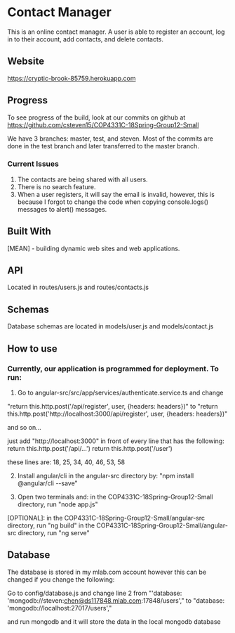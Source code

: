 # Contact Manager

This is an online contact manager. A user is able to register an account, log in to their account, add contacts, and delete contacts.

## Website

https://cryptic-brook-85759.herokuapp.com

## Progress

  To see progress of the build, look at our commits on github at https://github.com/csteven15/COP4331C-18Spring-Group12-Small

  We have 3 branches: master, test, and steven.
  Most of the commits are done in the test branch and later transferred to the master branch.

### Current Issues

1. The contacts are being shared with all users.
2. There is no search feature.
3. When a user registers, it will say the email is invalid, however, this is because I forgot to change the code when copying console.logs() messages to alert() messages.


## Built With

  [MEAN] - building dynamic web sites and web applications.

## API

  Located in routes/users.js and routes/contacts.js

## Schemas

  Database schemas are located in models/user.js and models/contact.js



## How to use

### Currently, our application is programmed for deployment. To run:
  1. Go to angular-src/src/app/services/authenticate.service.ts and change

  "return this.http.post('/api/register', user, {headers: headers})"
  to
  "return this.http.post('http://localhost:3000/api/register', user, {headers: headers})"

  and so on...

  just add "http://localhost:3000" in front of every line that has the following:
  return this.http.post('/api/...')
  return this.http.post('/user')

  these lines are:
  18, 25, 34, 40, 46, 53, 58


  2. Install angular/cli in the angular-src directory by:
  "npm install @angular/cli --save"

  3. Open two terminals and:
  in the COP4331C-18Spring-Group12-Small directory, run "node app.js"

  [OPTIONAL]: in the COP4331C-18Spring-Group12-Small/angular-src directory, run "ng build"
  in the COP4331C-18Spring-Group12-Small/angular-src directory, run "ng serve"

## Database

  The database is stored in my mlab.com account however this can be changed if you change the following:

  Go to config/database.js and change line 2 from "'database: 'mongodb://steven:chen@ds117848.mlab.com:17848/users',"
  to "database: 'mongodb://localhost:27017/users',"

  and run mongodb and it will store the data in the local mongodb database

